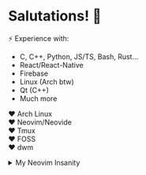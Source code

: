 # Salutations!  👋


 ⚡ Experience with:
  - C, C++, Python, JS/TS, Bash, Rust...
  - React/React-Native
  - Firebase
  - Linux (Arch btw)
  - Qt (C++)
  - Much more


❤️ Arch Linux\
❤️ Neovim/Neovide\
❤️ Tmux\
❤️ FOSS\
❤️ dwm

<details>

<summary>My Neovim Insanity</summary>

# In possession of a 2700-line hand-written neovim config...

![Neovim Config](./assets/nvim_config_lines1.png)
</details>

